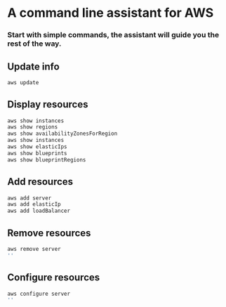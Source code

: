 # A command line assistant for AWS
### Start with simple commands, the assistant will guide you the rest of the way.

## Update info
```bash
aws update
```

## Display resources
```bash
aws show instances
aws show regions  
aws show availabilityZonesForRegion
aws show instances
aws show elasticIps  
aws show blueprints
aws show blueprintRegions
```

## Add resources
```bash
aws add server
aws add elasticIp
aws add loadBalancer
```

## Remove resources
```bash
aws remove server
''
```

## Configure resources
```bash
aws configure server
''
```
